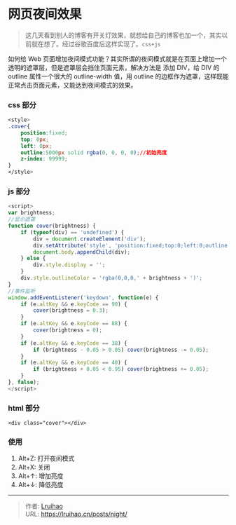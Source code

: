 # 网页夜间效果


> 这几天看到别人的博客有开关灯效果，就想给自己的博客也加一个，其实以前就在想了。经过谷歌百度后这样实现了。`css+js`

<!--more-->

如何给 Web 页面增加夜间模式功能？其实所谓的夜间模式就是在页面上增加一个透明的遮罩层，但是遮罩层会挡住页面元素，解决方法是 添加 DIV，给 DIV 的 outline 属性一个很大的 outline-width 值，用 outline 的边框作为遮罩，这样既能正常点击页面元素，又能达到夜间模式的效果。

### css 部分

```css
<style>
.cover{
    position:fixed;
    top: 0px;
    left: 0px;
    outline:5000px solid rgba(0, 0, 0, 0);//初始亮度
    z-index: 99999;
}
</style>
```

### js 部分

```js
<script>
var brightness;
//显示遮罩
function cover(brightness) {
    if (typeof(div) == 'undefined') {
        div = document.createElement('div');
        div.setAttribute('style', 'position:fixed;top:0;left:0;outline:5000px solid;z-index:99999;');
        document.body.appendChild(div);
    } else {
        div.style.display = '';
    }
    div.style.outlineColor = 'rgba(0,0,0,' + brightness + ')';
}
//事件监听
window.addEventListener('keydown', function(e) {
    if (e.altKey && e.keyCode == 90) {
        cover(brightness = 0.3);
    }
    if (e.altKey && e.keyCode == 88) {
        cover(brightness = 0);
    }
    if (e.altKey && e.keyCode == 38) {
        if (brightness - 0.05 > 0.05) cover(brightness -= 0.05);
    }
    if (e.altKey && e.keyCode == 40) {
        if (brightness + 0.05 < 0.95) cover(brightness += 0.05);
    }
}, false);
</script>
```

### html 部分

```
<div class="cover"></div>
```

### 使用

1. Alt+Z: 打开夜间模式
2. Alt+X: 关闭
3. Alt+↑: 增加亮度
4. Alt+↓: 降低亮度


---

> 作者: [Lruihao](https://github.com/Lruihao)  
> URL: https://lruihao.cn/posts/night/  

